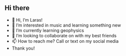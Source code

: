 ## Hi there

- 👋 Hi, I’m Laras!
- 👀 I’m interested in music and learning something new
- 🌱 I’m currently learning geophysics
- 💞️ I’m looking to collaborate on with my best friends
- 📫 How to reach me? Call or text on my social media
- Thank you!

<!---
setyalarasati/setyalarasati is a ✨ special ✨ repository because its `README.md` (this file) appears on your GitHub profile.
You can click the Preview link to take a look at your changes.
--->
